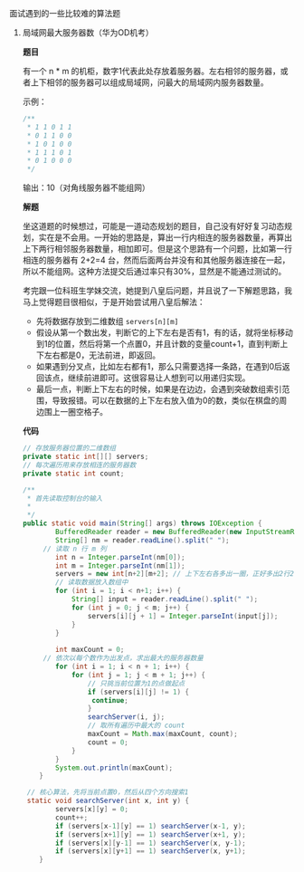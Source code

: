 面试遇到的一些比较难的算法题

1. 局域网最大服务器数（华为OD机考）

   **题目**

   有一个 n * m 的机柜，数字1代表此处存放着服务器。左右相邻的服务器，或者上下相邻的服务器可以组成局域网，问最大的局域网内服务器数量。

   示例：

   ```java
   /**
    * 1 1 0 1 1
    * 0 1 1 0 0
    * 1 0 1 0 0
    * 1 1 1 0 1
    * 0 1 0 0 0
    */
   ```

   输出：10（对角线服务器不能组网）

   **解题**

   坐这道题的时候想过，可能是一道动态规划的题目，自己没有好好复习动态规划，实在是不会用。一开始的思路是，算出一行内相连的服务器数量，再算出上下两行相邻服务器数量，相加即可。但是这个思路有一个问题，比如第一行相连的服务器有 2+2=4 台，然而后面两台并没有和其他服务器连接在一起，所以不能组网。这种方法提交后通过率只有30%，显然是不能通过测试的。

   考完跟一位科班生学妹交流，她提到八皇后问题，并且说了一下解题思路，我马上觉得题目很相似，于是开始尝试用八皇后解法：

   - 先将数据存放到二维数组 `servers[n][m]`
   - 假设从第一个数出发，判断它的上下左右是否有1，有的话，就将坐标移动到1的位置，然后将第一个点置0，并且计数的变量count+1，直到判断上下左右都是0，无法前进，即返回。
   - 如果遇到分叉点，比如左右都有1，那么只需要选择一条路，在遇到0后返回该点，继续前进即可。这很容易让人想到可以用递归实现。
   - 最后一点，判断上下左右的时候，如果是在边边，会遇到突破数组索引范围，导致报错。可以在数据的上下左右放入值为0的数，类似在棋盘的周边围上一圈空格子。

   **代码**

   ```java
   // 存放服务器位置的二维数组
   private static int[][] servers;
   // 每次遍历用来存放相连的服务器数
   private static int count;
   
   /**
    * 首先读取控制台的输入
    *
    */
   public static void main(String[] args) throws IOException {
           BufferedReader reader = new BufferedReader(new InputStreamReader(System.in));
           String[] nm = reader.readLine().split(" ");
       	// 读取 n 行 m 列
           int n = Integer.parseInt(nm[0]); 
           int m = Integer.parseInt(nm[1]);
           servers = new int[n+2][m+2]; // 上下左右各多出一圈，正好多出2行2列0
           // 读取数据放入数组中
           for (int i = 1; i < n+1; i++) {
               String[] input = reader.readLine().split(" ");
               for (int j = 0; j < m; j++) {
                   servers[i][j + 1] = Integer.parseInt(input[j]);
               }
           }
       
           int maxCount = 0;
       	// 依次以每个数作为出发点，求出最大的服务器数量
           for (int i = 1; i < n + 1; i++) {
               for (int j = 1; j < m + 1; j++) {
                   // 只挑当前位置为1的点做起点
                   if (servers[i][j] != 1) {
                    continue;
                   }
                   searchServer(i, j);
                   // 取所有遍历中最大的 count
                   maxCount = Math.max(maxCount, count);
                   count = 0;
               }
           }
           System.out.println(maxCount);
       }
   
   	// 核心算法，先将当前点置0，然后从四个方向搜索1
   	static void searchServer(int x, int y) {
           servers[x][y] = 0;
           count++;
           if (servers[x-1][y] == 1) searchServer(x-1, y);
           if (servers[x+1][y] == 1) searchServer(x+1, y);
           if (servers[x][y-1] == 1) searchServer(x, y-1);
           if (servers[x][y+1] == 1) searchServer(x, y+1);
       }
   ```
   
   

